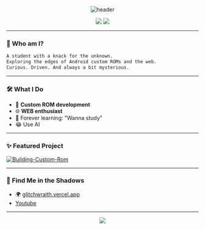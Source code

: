 <!-- Profile README for glitch-wraith -->

<div align="center">
  <img src="https://capsule-render.vercel.app/api?type=waving&color=auto&height=180&section=header&text=glitch-wraith&fontSize=48&fontAlign=50&fontColor=ffffff" alt="header"/>
</div>

<p align="center">
  <img src="https://img.shields.io/badge/ROM%20Builder-%2300C9A7.svg?style=for-the-badge&logo=android&logoColor=white"/>
  <img src="https://img.shields.io/badge/HTML-%23E34F26.svg?style=for-the-badge&logo=html5&logoColor=white"/>
</p>

---

### 👤 Who am I?

```txt
A student with a knack for the unknown.
Exploring the edges of Android custom ROMs and the web.
Curious. Driven. And always a bit mysterious.
```

---

### 🛠️ What I Do

- 📱 **Custom ROM development**  
- 🌐 **WEB enthusiast**  
- 🎯 Forever learning: "Wanna study"
- 😂 Use AI
  
---

### ✨ Featured Project

[![Building-Custom-Rom](https://github-readme-stats.vercel.app/api/pin/?username=glitch-wraith&repo=Building-Custom-Rom&theme=tokyonight)](https://github.com/glitch-wraith/Building-Custom-Rom)

---

### 🌌 Find Me in the Shadows

- 🌍 [glitchwraith.vercel.app](https://glitchwraith.vercel.app/)
- [Youtube](https://www.youtube.com/@sheoran.pranshu)
---

<div align="center">
  <img src="https://capsule-render.vercel.app/api?type=waving&color=auto&height=100&section=footer"/>
</div>
